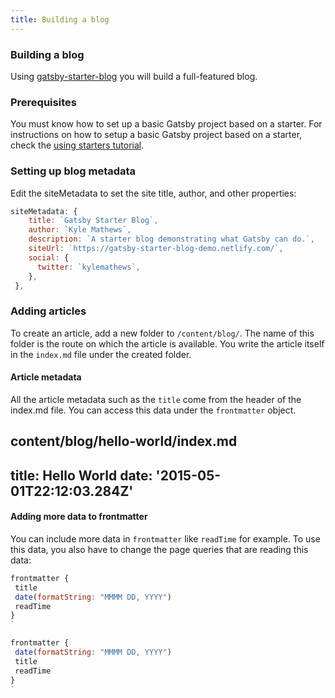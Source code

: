 ```yaml
---
title: Building a blog
---
```



### Building a blog

Using [gatsby-starter-blog](https://www.gatsbyjs.org/starters/gatsbyjs/gatsby-starter-blog/) you will build a full-featured blog. 

### Prerequisites

You must know how to set up a basic Gatsby project based on a starter. For instructions on how to setup a basic Gatsby project based on a starter, check the [using starters tutorial](https://www.gatsbyjs.org/tutorial/part-one/#using-gatsby-starters).

### Setting up blog metadata

Edit the siteMetadata to set the site title, author, and other properties: 

```js:title=gatsby-config.js
siteMetadata: {
    title: `Gatsby Starter Blog`,
    author: `Kyle Mathews`,
    description: `A starter blog demonstrating what Gatsby can do.`,
    siteUrl: `https://gatsby-starter-blog-demo.netlify.com/`,
    social: {
      twitter: `kylemathews`,
    },
 },
```

### Adding articles

To create an article, add a new folder to `/content/blog/`. The name of this folder is the route on which the article is available. You write the article itself in the `index.md` file under the created folder. 

#### Article metadata

All the article metadata such as the `title` come from the header of the index.md file. You can access this data under the `frontmatter` object. 

content/blog/hello-world/index.md
---
title: Hello World
date: '2015-05-01T22:12:03.284Z'
 ---

#### Adding more data to frontmatter

You can include more data in `frontmatter` like `readTime` for example. To use this data, you also have to change the page queries that are reading this data:

```js:title=src/templates/blog-post.js
frontmatter {
 title
 date(formatString: "MMMM DD, YYYY")
 readTime
}
`
```

```js:title=src/pages/index.js
frontmatter {
 date(formatString: "MMMM DD, YYYY")
 title
 readTime
}
`
```

